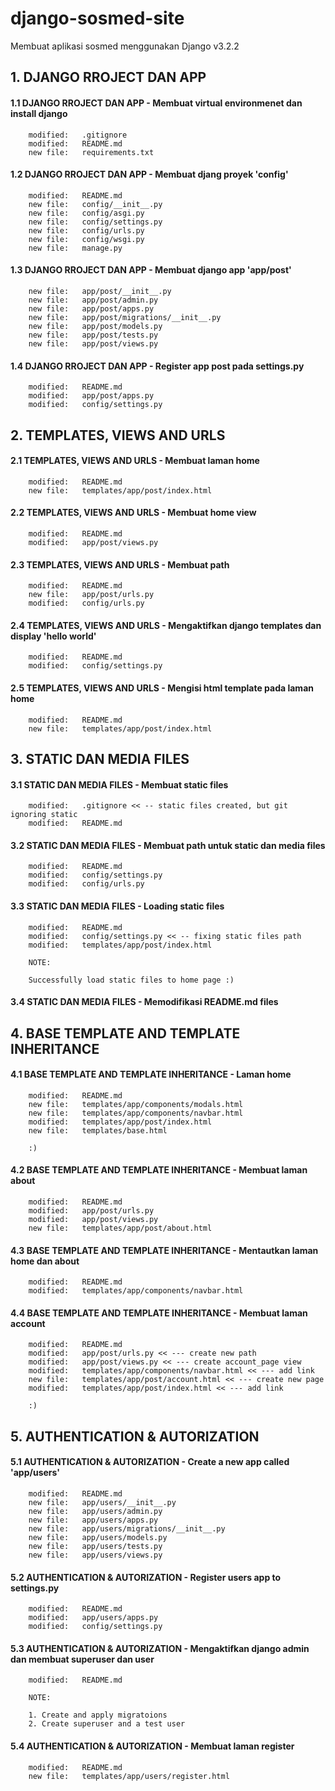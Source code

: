 # django-sosmed-site
Membuat aplikasi sosmed menggunakan Django v3.2.2


## 1. DJANGO RROJECT DAN APP


#### 1.1 DJANGO RROJECT DAN APP - Membuat virtual environmenet dan install django

        modified:   .gitignore
        modified:   README.md
        new file:   requirements.txt


#### 1.2 DJANGO RROJECT DAN APP - Membuat djang proyek 'config'

        modified:   README.md
        new file:   config/__init__.py
        new file:   config/asgi.py
        new file:   config/settings.py
        new file:   config/urls.py
        new file:   config/wsgi.py
        new file:   manage.py
        

#### 1.3 DJANGO RROJECT DAN APP - Membuat django app 'app/post'

        new file:   app/post/__init__.py
        new file:   app/post/admin.py
        new file:   app/post/apps.py
        new file:   app/post/migrations/__init__.py
        new file:   app/post/models.py
        new file:   app/post/tests.py
        new file:   app/post/views.py
        

#### 1.4 DJANGO RROJECT DAN APP - Register app post pada settings.py

        modified:   README.md
        modified:   app/post/apps.py
        modified:   config/settings.py


## 2. TEMPLATES, VIEWS AND URLS


#### 2.1 TEMPLATES, VIEWS AND URLS - Membuat laman home

        modified:   README.md
        new file:   templates/app/post/index.html


#### 2.2 TEMPLATES, VIEWS AND URLS - Membuat home view

        modified:   README.md
        modified:   app/post/views.py


#### 2.3 TEMPLATES, VIEWS AND URLS - Membuat path

        modified:   README.md
        new file:   app/post/urls.py
        modified:   config/urls.py


#### 2.4 TEMPLATES, VIEWS AND URLS - Mengaktifkan django templates dan display 'hello world'

        modified:   README.md
        modified:   config/settings.py


#### 2.5 TEMPLATES, VIEWS AND URLS - Mengisi html template pada laman home

        modified:   README.md
        new file:   templates/app/post/index.html


## 3. STATIC DAN MEDIA FILES


#### 3.1 STATIC DAN MEDIA FILES - Membuat static files

        modified:   .gitignore << -- static files created, but git ignoring static
        modified:   README.md


#### 3.2 STATIC DAN MEDIA FILES - Membuat path untuk static dan media files

        modified:   README.md
        modified:   config/settings.py
        modified:   config/urls.py


#### 3.3 STATIC DAN MEDIA FILES - Loading static files

        modified:   README.md
        modified:   config/settings.py << -- fixing static files path
        modified:   templates/app/post/index.html

        NOTE:

        Successfully load static files to home page :)


#### 3.4 STATIC DAN MEDIA FILES - Memodifikasi README.md files


## 4. BASE TEMPLATE AND TEMPLATE INHERITANCE


#### 4.1 BASE TEMPLATE AND TEMPLATE INHERITANCE - Laman home

        modified:   README.md
        new file:   templates/app/components/modals.html
        new file:   templates/app/components/navbar.html
        modified:   templates/app/post/index.html
        new file:   templates/base.html

        :)


#### 4.2 BASE TEMPLATE AND TEMPLATE INHERITANCE - Membuat laman about

        modified:   README.md
        modified:   app/post/urls.py
        modified:   app/post/views.py
        new file:   templates/app/post/about.html


#### 4.3 BASE TEMPLATE AND TEMPLATE INHERITANCE - Mentautkan laman home dan about

        modified:   README.md
        modified:   templates/app/components/navbar.html


#### 4.4 BASE TEMPLATE AND TEMPLATE INHERITANCE - Membuat laman account

        modified:   README.md
        modified:   app/post/urls.py << --- create new path
        modified:   app/post/views.py << --- create account_page view
        modified:   templates/app/components/navbar.html << --- add link
        new file:   templates/app/post/account.html << --- create new page
        modified:   templates/app/post/index.html << --- add link

        :)


## 5. AUTHENTICATION & AUTORIZATION


#### 5.1 AUTHENTICATION & AUTORIZATION - Create a new app called 'app/users'

        modified:   README.md
        new file:   app/users/__init__.py
        new file:   app/users/admin.py
        new file:   app/users/apps.py
        new file:   app/users/migrations/__init__.py
        new file:   app/users/models.py
        new file:   app/users/tests.py
        new file:   app/users/views.py


#### 5.2 AUTHENTICATION & AUTORIZATION - Register users app to settings.py

        modified:   README.md
        modified:   app/users/apps.py
        modified:   config/settings.py


#### 5.3 AUTHENTICATION & AUTORIZATION - Mengaktifkan django admin dan membuat superuser dan user

        modified:   README.md

        NOTE:

        1. Create and apply migratoions
        2. Create superuser and a test user


#### 5.4 AUTHENTICATION & AUTORIZATION - Membuat laman register

        modified:   README.md
        new file:   templates/app/users/register.html
